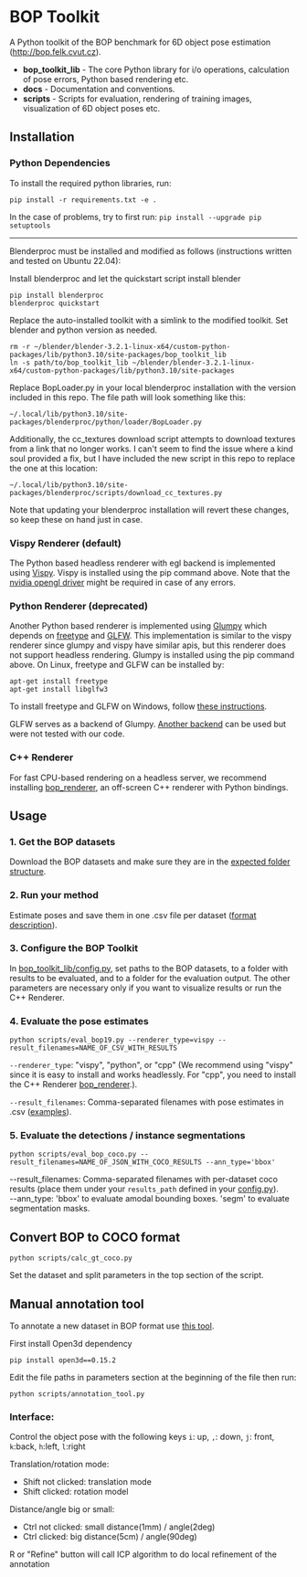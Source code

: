 # BOP Toolkit

A Python toolkit of the BOP benchmark for 6D object pose estimation
(http://bop.felk.cvut.cz).

- **bop_toolkit_lib** - The core Python library for i/o operations, calculation
  of pose errors, Python based rendering etc.
- **docs** - Documentation and conventions.
- **scripts** - Scripts for evaluation, rendering of training images,
  visualization of 6D object poses etc.

## Installation

### Python Dependencies

To install the required python libraries, run:
```
pip install -r requirements.txt -e .
```

In the case of problems, try to first run: ```pip install --upgrade pip setuptools```

----
Blenderproc must be installed and modified as follows (instructions written and tested on Ubuntu 22.04):

Install blenderproc and let the quickstart script install blender
```
pip install blenderproc
blenderproc quickstart
```
Replace the auto-installed toolkit with a simlink to the modified toolkit. Set blender and python version as needed.
```
rm -r ~/blender/blender-3.2.1-linux-x64/custom-python-packages/lib/python3.10/site-packages/bop_toolkit_lib
ln -s path/to/bop_toolkit_lib ~/blender/blender-3.2.1-linux-x64/custom-python-packages/lib/python3.10/site-packages
```
Replace BopLoader.py in your local blenderproc installation with the version included in this repo. The file path will look something like this:

`~/.local/lib/python3.10/site-packages/blenderproc/python/loader/BopLoader.py`

Additionally, the cc_textures download script attempts to download textures from a link that no longer works. I can't seem to find the issue where a kind soul provided a fix, but I have included the new script in this repo to replace the one at this location:

`~/.local/lib/python3.10/site-packages/blenderproc/scripts/download_cc_textures.py`

Note that updating your blenderproc installation will revert these changes, so keep these on hand just in case.

### Vispy Renderer (default)

The Python based headless renderer with egl backend is implemented using [Vispy](https://github.com/vispy/vispy).
Vispy is installed using the pip command above.
Note that the [nvidia opengl driver](https://developer.nvidia.com/opengl-driver) might be required in case of any errors.

### Python Renderer (deprecated)

Another Python based renderer is implemented using
[Glumpy](https://glumpy.github.io/) which depends on
[freetype](https://www.freetype.org/) and [GLFW](https://www.glfw.org/).
This implementation is similar to the vispy renderer since glumpy and vispy have similar apis,
but this renderer does not support headless rendering.
Glumpy is installed using the pip command above. On Linux, freetype and GLFW can
be installed by:

```
apt-get install freetype
apt-get install libglfw3
```

To install freetype and GLFW on Windows, follow [these instructions](https://glumpy.readthedocs.io/en/latest/installation.html#step-by-step-install-for-x64-bit-windows-7-8-and-10).

GLFW serves as a backend of Glumpy. [Another backend](https://glumpy.readthedocs.io/en/latest/api/app-backends.html)
can be used but were not tested with our code.

### C++ Renderer

For fast CPU-based rendering on a headless server, we recommend installing [bop_renderer](https://github.com/thodan/bop_renderer),
an off-screen C++ renderer with Python bindings.

## Usage

### 1. Get the BOP datasets

Download the BOP datasets and make sure they are in the [expected folder structure](https://bop.felk.cvut.cz/datasets/).

### 2. Run your method

Estimate poses and save them in one .csv file per dataset ([format description](https://bop.felk.cvut.cz/challenges/bop-challenge-2020/#howtoparticipate)).

### 3. Configure the BOP Toolkit

In [bop_toolkit_lib/config.py](https://github.com/thodan/bop_toolkit/blob/master/bop_toolkit_lib/config.py), set paths to the BOP datasets, to a folder with results to be evaluated, and to a folder for the evaluation output. The other parameters are necessary only if you want to visualize results or run the C++ Renderer.

### 4. Evaluate the pose estimates
```
python scripts/eval_bop19.py --renderer_type=vispy --result_filenames=NAME_OF_CSV_WITH_RESULTS
```
`--renderer_type`: "vispy", "python", or "cpp" (We recommend using "vispy" since it is easy to install and works headlessly. For "cpp", you need to install the C++ Renderer [bop_renderer](https://github.com/thodan/bop_renderer).).

`--result_filenames`: Comma-separated filenames with pose estimates in .csv ([examples](https://bop.felk.cvut.cz/media/data/bop_sample_results)).

### 5. Evaluate the detections / instance segmentations
```
python scripts/eval_bop_coco.py --result_filenames=NAME_OF_JSON_WITH_COCO_RESULTS --ann_type='bbox'
```
--result_filenames: Comma-separated filenames with per-dataset coco results (place them under your `results_path` defined in your [config.py](bop_toolkit_lib/config.py)).  
--ann_type: 'bbox' to evaluate amodal bounding boxes. 'segm' to evaluate segmentation masks.

## Convert BOP to COCO format

```
python scripts/calc_gt_coco.py
```

Set the dataset and split parameters in the top section of the script.

## Manual annotation tool

To annotate a new dataset in BOP format use [this tool](./scripts/annotation_tool.py).

First install Open3d dependency

```
pip install open3d==0.15.2
```

Edit the file paths in parameters section at the beginning of the file then run:

```
python scripts/annotation_tool.py
```

### Interface:

Control the object pose with the following keys
`i`: up, `,`: down, `j`: front, `k`:back, `h`:left, `l`:right

Translation/rotation mode:
- Shift not clicked: translation mode
- Shift clicked: rotation model

Distance/angle big or small:
- Ctrl not clicked: small distance(1mm) / angle(2deg)
- Ctrl clicked: big distance(5cm) / angle(90deg)

R or "Refine" button will call ICP algorithm to do local refinement of the annotation